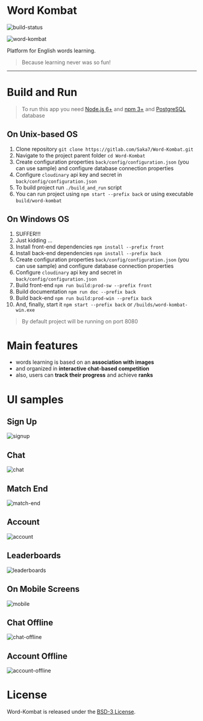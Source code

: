 # Word Kombat
![build-status](https://api.travis-ci.org/Saka7/word-kombat.svg?branch=master)

![word-kombat](https://github.com/Saka7/word-kombat/blob/master/front/src/assets/images/icons/icon-152x152.png)

Platform for English words learning.
> Because learning never was so fun!

------

# Build and Run

> To run this app you need [Node.js 6+](https://nodejs.org/en/) and [npm 3+](https://www.npmjs.com/) and [PostgreSQL](https://www.postgresql.org/download/) database

## On Unix-based OS

1. Clone repository `git clone https://gitlab.com/Saka7/Word-Kombat.git`
2. Navigate to the project parent folder `cd Word-Kombat`
3. Create configuration properties `back/config/configuration.json` (you can use sample) and configure database connection properties
4. Configure `cloudinary` api key and secret in `back/config/configuration.json`
5. To build project run `./build_and_run` script
6. You can run project using `npm start --prefix back` or using executable `build/word-kombat`

## On Windows OS

1. SUFFER!!!
2. Just kidding ...
3. Install front-end dependencies `npm install --prefix front`
4. Install back-end dependencies `npm install --prefix back`
5. Create configuration properties `back/config/configuration.json` (you can use sample) and configure database connection properties
6. Configure `cloudinary` api key and secret in `back/config/configuration.json`
7. Build front-end `npm run build:prod-sw --prefix front`
8. Build documentation `npm run doc --prefix back`
9. Build back-end `npm run build:prod-win --prefix back`
10. And, finally, start it `npm start --prefix back` or `/builds/word-kombat-win.exe`

> By default project will be running on port 8080

# Main features
- words learning is based on an **association with images**
- and organized in **interactive chat-based competition**
- also, users can **track their progress** and achieve **ranks**

# UI samples

## Sign Up
![signup](http://i.imgur.com/RXqEbhA.png)

## Chat
![chat](http://i.imgur.com/1In3reU.png)

## Match End
![match-end](http://i.imgur.com/ZXVKzLJ.png)

## Account
![account](http://i.imgur.com/mwh3qaQ.png)

## Leaderboards
![leaderboards](http://i.imgur.com/ygrpOK9.png)

## On Mobile Screens
![mobile](http://i.imgur.com/LOA20zM.png)

## Chat Offline
![chat-offline](http://i.imgur.com/w5XILSw.png)

## Account Offline
![account-offline](http://i.imgur.com/bDDYqAS.png)



# License
Word-Kombat is released under the [BSD-3 License](https://opensource.org/licenses/BSD-3-Clause).

